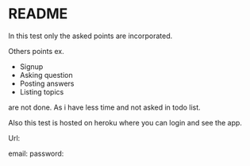 # README


In this test only the asked points are incorporated. 

Others points ex.

* Signup
* Asking question 
* Posting answers
* Listing topics

are not done. As i have less time and not asked in todo list.


Also this test is hosted on heroku where you can login and see the app.

Url: 

email:
password: 